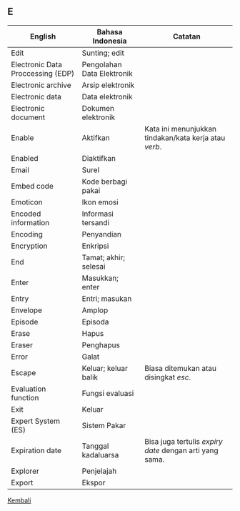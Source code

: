 ## E

| English			| Bahasa Indonesia			| Catatan		|
|-------------------|---------------------------|---------------|
| Edit 						| Sunting; edit 			| |
| Electronic Data Proccessing (EDP) | Pengolahan Data Elektronik | |
| Electronic archive 		| Arsip elektronik 			| |
| Electronic data 			| Data elektronik 			| |
| Electronic document 		| Dokumen elektronik 		| |
| Enable 					| Aktifkan 					| Kata ini menunjukkan tindakan/kata kerja atau *verb*. |
| Enabled 					| Diaktifkan 				| |
| Email 					| Surel 					| |
| Embed code 				| Kode berbagi pakai 		| |
| Emoticon 					| Ikon emosi 				| |
| Encoded information 		| Informasi tersandi 		| |
| Encoding 					| Penyandian 				| |
| Encryption 				| Enkripsi 					| |
| End 						| Tamat; akhir; selesai 	| |
| Enter 					| Masukkan; enter 			| |
| Entry 					| Entri; masukan 			| |
| Envelope 					| Amplop 					| |
| Episode 					| Episoda 					| |
| Erase 					| Hapus 					| |
| Eraser 					| Penghapus 				| |
| Error 					| Galat 					| |
| Escape 					| Keluar; keluar balik 		| Biasa ditemukan atau disingkat *esc*. |
| Evaluation function 		| Fungsi evaluasi 			| |
| Exit 						| Keluar 					| |
| Expert System (ES) 		| Sistem Pakar 				| |
| Expiration date 			| Tanggal kadaluarsa 		| Bisa juga tertulis *expiry date* dengan arti yang sama. |
| Explorer 					| Penjelajah 				| |
| Export 					| Ekspor 					| |

[Kembali](./README.md)
